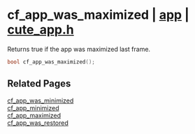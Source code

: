 # cf_app_was_maximized | [app](https://github.com/RandyGaul/cute_framework/blob/master/docs/app/README.md) | [cute_app.h](https://github.com/RandyGaul/cute_framework/blob/master/include/cute_app.h)

Returns true if the app was maximized last frame.

```cpp
bool cf_app_was_maximized();
```

## Related Pages

[cf_app_was_minimized](https://github.com/RandyGaul/cute_framework/blob/master/docs/app/cf_app_was_minimized.md)  
[cf_app_minimized](https://github.com/RandyGaul/cute_framework/blob/master/docs/app/cf_app_minimized.md)  
[cf_app_maximized](https://github.com/RandyGaul/cute_framework/blob/master/docs/app/cf_app_maximized.md)  
[cf_app_was_restored](https://github.com/RandyGaul/cute_framework/blob/master/docs/app/cf_app_was_restored.md)  
